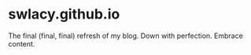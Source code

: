 # swlacy.github.io
The final (final, final) refresh of my blog. Down with perfection. Embrace content.
